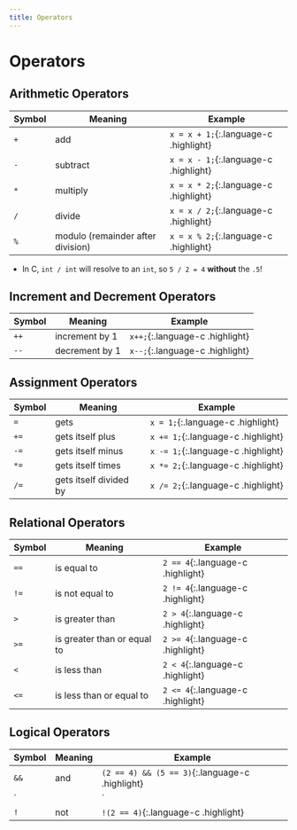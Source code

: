 ```yaml
---
title: Operators
---
```

# Operators

## Arithmetic Operators

| Symbol | Meaning                           | Example                               |
| ------ | --------------------------------- | ------------------------------------- |
| `+`    | add                               | `x = x + 1;`{:.language-c .highlight} |
| `-`    | subtract                          | `x = x - 1;`{:.language-c .highlight} |
| `*`    | multiply                          | `x = x * 2;`{:.language-c .highlight} |
| `/`    | divide                            | `x = x / 2;`{:.language-c .highlight} |
| `%`    | modulo (remainder after division) | `x = x % 2;`{:.language-c .highlight} |

* In C, `int / int` will resolve to an `int`, so `5 / 2 = 4` **without** the `.5`!

## Increment and Decrement Operators

| Symbol | Meaning        | Example                         |
| ------ | -------------- | ------------------------------- |
| `++`   | increment by 1 | `x++;`{:.language-c .highlight} |
| `--`   | decrement by 1 | `x--;`{:.language-c .highlight} |

## Assignment Operators

| Symbol | Meaning                | Example                            |
| ------ | ---------------------- | ---------------------------------- |
| `=`    | gets                   | `x = 1;`{:.language-c .highlight}  |
| `+=`   | gets itself plus       | `x += 1;`{:.language-c .highlight} |
| `-=`   | gets itself minus      | `x -= 1;`{:.language-c .highlight} |
| `*=`   | gets itself times      | `x *= 2;`{:.language-c .highlight} |
| `/=`   | gets itself divided by | `x /= 2;`{:.language-c .highlight} |

## Relational Operators

| Symbol | Meaning                     | Example                           |
| ------ | --------------------------- | --------------------------------- |
| `==`   | is equal to                 | `2 == 4`{:.language-c .highlight} |
| `!=`   | is not equal to             | `2 != 4`{:.language-c .highlight} |
| `>`    | is greater than             | `2 > 4`{:.language-c .highlight}  |
| `>=`   | is greater than or equal to | `2 >= 4`{:.language-c .highlight} |
| `<`    | is less than                | `2 < 4`{:.language-c .highlight}  |
| `<=`   | is less than or equal to    | `2 <= 4`{:.language-c .highlight} |

## Logical Operators

| Symbol | Meaning | Example                                         |
| ------ | ------- | ----------------------------------------------- |
| `&&`   | and     | `(2 == 4) && (5 == 3)`{:.language-c .highlight} |
| `||`   | or      | `(2 == 4) || (5 == 3)`{:.language-c .highlight} |
| `!`    | not     | `!(2 == 4)`{:.language-c .highlight}            |
